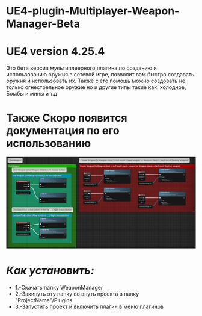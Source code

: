 # UE4-plugin-Multiplayer-Weapon-Manager-Beta
# UE4 version 4.25.4
Это бета версия мультиплеерного плагина по созданию и использованию оружия в сетевой игре, позволит вам быстро создавать оружия и использовать их. 
Также с его помошь можно создовать не только огнестрельное оружие но и другие типы такие как: холодное, Бомбы и мины и т.д

# Также Скоро появится документация по его использованию

![preview](https://github.com/DmitriiBobrovnikov/UE4-plugin-Multiplayer-Weapon-Manager-Beta/blob/gh-pages/Screenshots/Screenshot_1.png)

# *Как установить:* 

   * 1.-Скачать папку WeaponManager
   * 2.-Закинуть эту папку во внуть проекта в папку "ProjectName"/Plugins
   * 3.-Запустить проект и включить плагин в меню плагинов
